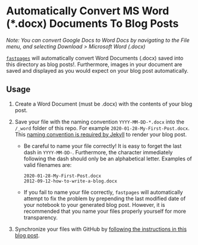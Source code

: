 # Automatically Convert MS Word (*.docx) Documents To Blog Posts

_Note: You can convert Google Docs to Word Docs by navigating to the File menu, and selecting Download > Microsoft Word (.docx)_

[`fastpages`](https://github.com/fastai/fastpages) will automatically convert Word Documents (.docx) saved into this directory as blog posts!.  Furthermore, images in your document are saved and displayed as you would expect on your blog post automatically.

## Usage

1. Create a Word Document (must be .docx) with the contents of your blog post.

3. Save your file with the naming convention `YYYY-MM-DD-*.docx` into the `/_word` folder of this repo.  For example `2020-01-28-My-First-Post.docx`.  This [naming convention is required by Jekyll](https://jekyllrb.com/docs/posts/) to render your blog post.
    - Be careful to name your file correctly!  It is easy to forget the last dash in `YYYY-MM-DD-`. Furthermore, the character immediately following the dash should only be an alphabetical letter.  Examples of valid filenames are:

        ```shell
        2020-01-28-My-First-Post.docx
        2012-09-12-how-to-write-a-blog.docx
        ```

    - If you fail to name your file correctly, `fastpages` will automatically attempt to fix the problem by prepending the last modified date of your notebook to your generated blog post. However, it is recommended that you name your files properly yourself for more transparency.

4. Synchronize your files with GitHub by [following the instructions in this blog post](https://www.fast.ai/2020/01/18/gitblog/).
